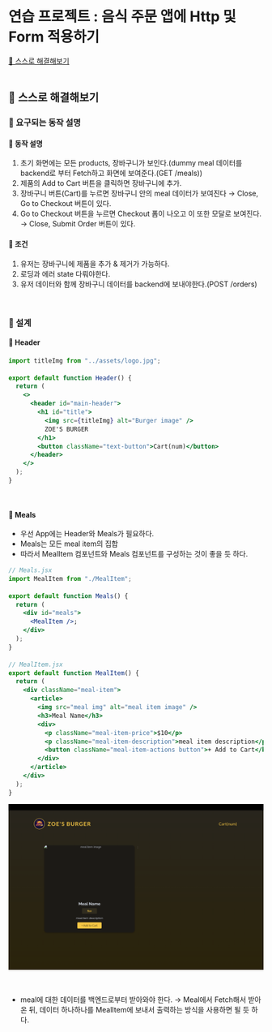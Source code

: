 # 연습 프로젝트 : 음식 주문 앱에 Http 및 Form 적용하기

[📌 스스로 해결해보기](#-스스로-해결해보기)<br>
<br>

## 📌 스스로 해결해보기

### 📖 요구되는 동작 설명

#### 💎 동작 설명

1. 초기 화면에는 모든 products, 장바구니가 보인다.(dummy meal 데이터를 backend로 부터 Fetch하고 화면에 보여준다.(GET /meals))
2. 제품의 Add to Cart 버튼을 클릭하면 장바구니에 추가.
3. 장바구니 버튼(Cart)를 누르면 장바구니 안의 meal 데이터가 보여진다 &rarr; Close, Go to Checkout 버튼이 있다.
4. Go to Checkout 버튼을 누르면 Checkout 폼이 나오고 이 또한 모달로 보여진다. &rarr; Close, Submit Order 버튼이 있다.

#### 💎 조건

1. 유저는 장바구니에 제품을 추가 & 제거가 가능하다.
2. 로딩과 에러 state 다뤄야한다.
3. 유저 데이터와 함께 장바구니 데이터를 backend에 보내야한다.(POST /orders)

<br>

### 📖 설계

#### 💎 Header

```jsx
import titleImg from "../assets/logo.jpg";

export default function Header() {
  return (
    <>
      <header id="main-header">
        <h1 id="title">
          <img src={titleImg} alt="Burger image" />
          ZOE'S BURGER
        </h1>
        <button className="text-button">Cart(num)</button>
      </header>
    </>
  );
}
```

<br>

#### 💎 Meals

- 우선 App에는 Header와 Meals가 필요하다.
- Meals는 모든 meal item의 집합
- 따라서 MealItem 컴포넌트와 Meals 컴포넌트를 구성하는 것이 좋을 듯 하다.

```jsx
// Meals.jsx
import MealItem from "./MealItem";

export default function Meals() {
  return (
    <div id="meals">
      <MealItem />;
    </div>
  );
}

// MealItem.jsx
export default function MealItem() {
  return (
    <div className="meal-item">
      <article>
        <img src="meal img" alt="meal item image" />
        <h3>Meal Name</h3>
        <div>
          <p className="meal-item-price">$10</p>
          <p className="meal-item-description">meal item description</p>
          <button className="meal-item-actions button">+ Add to Cart</button>
        </div>
      </article>
    </div>
  );
}
```

![초기](./src/assets/projectImg/meal-1.png)

<br>

- meal에 대한 데이터를 백엔드로부터 받아와야 한다. &rarr; Meal에서 Fetch해서 받아온 뒤, 데이터 하나하나를 MealItem에 보내서 출력하는 방식을 사용하면 될 듯 하다.
